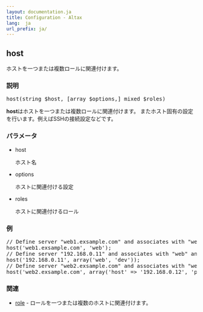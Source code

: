 ```yaml
---
layout: documentation.ja
title: Configuration - Altax
lang:  ja
url_prefix: ja/
---
```

## host

ホストを一つまたは複数ロールに関連付けます。

### 説明

<pre class="php-nonumber">
host(string $host, [array $options,] mixed $roles)
</pre>

**host**はホストを一つまたは複数ロールに関連付けます。
またホスト固有の設定を行います。例えばSSHの接続設定などです。

### パラメータ

* host

  ホスト名

* options

  ホストに関連付ける設定

* roles

  ホストに関連付けるロール

### 例

<pre class="php-nonumber">
// Define server "web1.exsample.com" and associates with "web" role.
host('web1.exsample.com', 'web');
// Define server "192.168.0.11" and associates with "web" and "dev" role.
host('192.168.0.11', array('web', 'dev'));
// Define server "web2.exsample.com" and associates with "web" role. options are ssh connection settings.
host('web2.exsample.com', array('host' => '192.168.0.12', 'port' => '22', 'login_name' => 'userhoge', 'identity_file' => '/home/userhoge/.ssh/id_rsa'), 'web');
</pre>

### 関連

* [role](/altax/ja/documentation/configuration/role.html) - ロールを一つまたは複数のホストに関連付けます。

